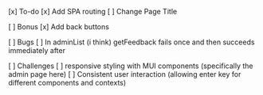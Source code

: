 [x] To-do
    [x] Add SPA routing
    [ ] Change Page Title

[ ] Bonus
    [x] Add back buttons

[ ] Bugs
    [ ] In adminList (i think) getFeedback fails once and then succeeds immediately after

[ ] Challenges
    [ ] responsive styling with MUI components (specifically the admin page here)
    [ ] Consistent user interaction (allowing enter key for different components and contexts)